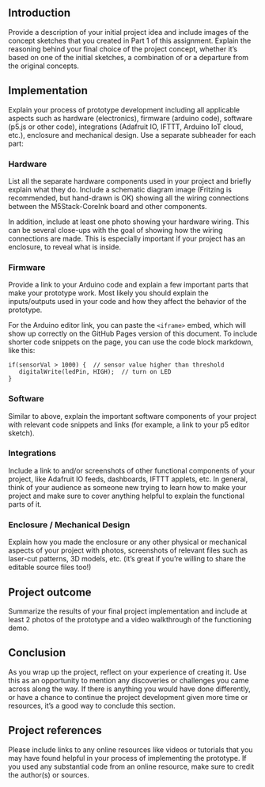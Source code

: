 ## Introduction   

Provide a description of your initial project idea and include images of the concept sketches that you created in Part 1 of this assignment.  Explain the reasoning behind your final choice of the project concept, whether it’s based on one of the initial sketches, a combination of or a departure from the original concepts.

## Implementation   

Explain your process of prototype development including all applicable aspects such as hardware (electronics), firmware (arduino code), software (p5.js or other code), integrations (Adafruit IO, IFTTT, Arduino IoT cloud, etc.), enclosure and mechanical design.  Use a separate subheader for each part:

### Hardware

List all the separate hardware components used in your project and briefly explain what they do.  Include a schematic diagram image (Fritzing is recommended, but hand-drawn is OK) showing all the wiring connections between the M5Stack-CoreInk board and other components.  

In addition, include at least one photo showing your hardware wiring.  This can be several close-ups with the goal of showing how the wiring connections are made.  This is especially important if your project has an enclosure, to reveal what is inside.

### Firmware   

Provide a link to your Arduino code and explain a few important parts that make your prototype work.  Most likely you should explain the inputs/outputs used in your code and how they affect the behavior of the prototype.

For the Arduino editor link, you can paste the `<iframe>` embed, which will show up correctly on the GitHub Pages version of this document. To include shorter code snippets on the page, you can use the code block markdown, like this:

```
if(sensorVal > 1000) {  // sensor value higher than threshold
   digitalWrite(ledPin, HIGH);  // turn on LED
}
```

### Software   

Similar to above, explain the important software components of your project with relevant code snippets and links (for example, a link to your p5 editor sketch).  

### Integrations   

Include a link to and/or screenshots of other functional components of your project, like Adafruit IO feeds, dashboards, IFTTT applets, etc.  In general, think of your audience as someone new trying to learn how to make your project and make sure to cover anything helpful to explain the functional parts of it.

### Enclosure / Mechanical Design   

Explain how you made the enclosure or any other physical or mechanical aspects of your project with photos, screenshots of relevant files such as laser-cut patterns, 3D models, etc. (it’s great if you’re willing to share the editable source files too!)

## Project outcome  

Summarize the results of your final project implementation and include at least 2 photos of the prototype and a video walkthrough of the functioning demo.

## Conclusion  

As you wrap up the project, reflect on your experience of creating it.  Use this as an opportunity to mention any discoveries or challenges you came across along the way.  If there is anything you would have done differently, or have a chance to continue the project development given more time or resources, it’s a good way to conclude this section.

## Project references  

Please include links to any online resources like videos or tutorials that you may have found helpful in your process of implementing the prototype. If you used any substantial code from an online resource, make sure to credit the author(s) or sources.
